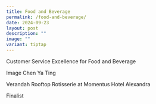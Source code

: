 ```yaml
---
title: Food and Beverage
permalink: /food-and-beverage/
date: 2024-09-23
layout: post
description: ""
image: ""
variant: tiptap
---
```

<p>Customer Service Excellence for Food and Beverage</p>
<p>Image Chen Ya Ting</p>
<p>Verandah Rooftop Rotisserie at Momentus Hotel Alexandra</p>
<p>Finalist</p>
<p></p>